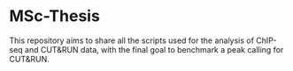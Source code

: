 # MSc-Thesis
This repository aims to share all the scripts used for the analysis of ChIP-seq and CUT&amp;RUN data, with the final goal to benchmark a peak calling for CUT&amp;RUN.
